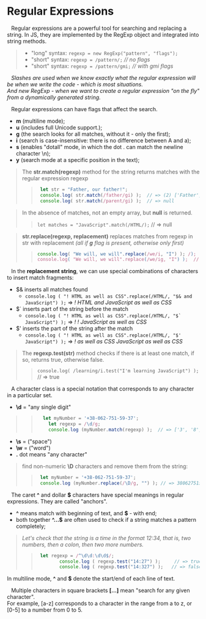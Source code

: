 # Regular Expressions

&ensp; Regular expressions are a powerful tool for searching and replacing a string. In JS, they are implemented by the RegExp object and integrated into string methods.
> * "long" syntax: ``regexp = new RegExp("pattern", "flags");``
> * "short" syntax: ``regexp = /pattern/;``     _// no flags_
> * "short" syntax: ``regexp = /pattern/gmi;``    _// with gmi flags_

&ensp;  _Slashes are used when we know exactly what the regular expression will be when we write the code - which is most situations._<br>
_And new RegExp - when we want to create a regular expression "on the fly" from a dynamically generated string._

&ensp; Regular expressions can have flags that affect the search.
+ **m** (multiline mode);
+ **u** (includes full Unicode support.);
+ **g** (the search looks for all matches, without it - only the first);
+ **i** (search is case-insensitive: there is no difference between A and a);
+ **s** (enables "dotall" mode, in which the dot . can match the newline character \n);
+ **y** (search mode at a specific position in the text);

> The **str.match(regexp)** method for the string returns matches with the regular expression regexp
> > ```javascript
> >  let str = "Father, our father!";
> >  console.log( str.match(/father/gi) );  // => (2) ['Father', 'father']
> >  console.log( str.match(/parent/gi) );  // => null
> > ```

> In the absence of matches, not an empty array, but **null** is returned.
> > ``let matches = "JavaScript".match(/HTML/);``   // => null

> **str.replace(regexp, replacement)** replaces matches from regexp in str with replacement _(all if **g** flag is present, otherwise only first)_
> > ```javascript
> > console.log( "We will, we will".replace(/we/i, "I") ); /);  // => I will, we will
> > console.log( "We will, we will".replace(/we/ig, "I") );  // => I will, I will
> > ```

&ensp; In the **replacement string**, we can use special combinations of characters to insert match fragments:
+ $& inserts all matches found
  - ``console.log ( "! HTML as well as CSS".replace(/HTML/, "$& and JavaScript") );`` => _! HTML and JavaScript as well as CSS_
+ $` inserts part of the string before the match
  - ``console.log ( "! HTML as well as CSS".replace(/HTML/, "$` JavaScript") );`` => _! !  JavaScript as well as CSS_
+ $' inserts the part of the string after the match
  - ``console.log ( "! HTML as well as CSS".replace(/HTML/, "$' JavaScript") );`` => _!  as well as CSS JavaScript as well as CSS_

> The **regexp.test(str)** method checks if there is at least one match, if so, returns true, otherwise false.
> > ``console.log( /learning/i.test("I'm learning JavaScript") );``  // => true

&ensp; A character class is a special notation that corresponds to any character in a particular set.<br>
+ **\d** = "any single digit"
> > ```javascript
> >   let myNumber = '+38-062-751-59-37';
> >		let regexp = /\d/g;
> >		console.log (myNumber.match(regexp) );  // => ['3', '8', '0', '6', '2', '7', '5', '1', '5', '9', '3', '7']
> > ```
+ **\s** = ("space")
+ **\w** = ("word")
+ **.** dot means "any character"

> find non-numeric **\D** characters and remove them from the string:
> > ```javascript
> >  let myNumber = '+38-062-751-59-37';
> >  console.log (myNumber.replace(/\D/g, "") ); // => 380627515937
> > ```

&ensp; The caret **^** and dollar **$** characters have special meanings in regular expressions. They are called "anchors".
+ **^** means match with beginning of text, and **$** - with end;
+ both together **^...$** are often used to check if a string matches a pattern completely;
> _Let's check that the string is a time in the format 12:34, that is, two numbers, then a colon, then two more numbers._
> > ```javascript
> >  let regexp = /^\d\d:\d\d$/;
> >			console.log ( regexp.test("14:27") );     // => true
> >			console.log ( regexp.test("14:327") );   // => false
> > ```
In multiline mode, **^** and **$** denote the start/end of each line of text.

&ensp; Multiple characters in square brackets **[…]** mean "search for any given character".<br>
For example, [a-z] corresponds to a character in the range from a to z, or [0-5] to a number from 0 to 5.
